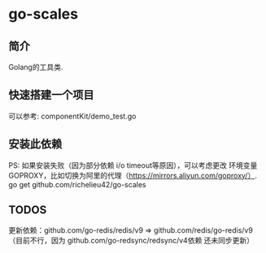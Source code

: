 # go-scales

## 简介 
Golang的工具类.

## 快速搭建一个项目
可以参考: componentKit/demo_test.go

## 安装此依赖
PS: 如果安装失败（因为部分依赖 i/o timeout等原因），可以考虑更改 环境变量GOPROXY，比如切换为阿里的代理（https://mirrors.aliyun.com/goproxy/）.
go get github.com/richelieu42/go-scales

## TODOS
更新依赖：github.com/go-redis/redis/v9 => github.com/redis/go-redis/v9
（目前不行，因为 github.com/go-redsync/redsync/v4依赖 还未同步更新）
